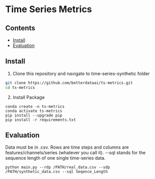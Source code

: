 # Time Series Metrics


## Contents
- [Install](#install)
- [Evaluation](#evaluation)

## Install

1. Clone this repository and navigate to time-series-synthetic folder
```bash
git clone https://github.com/betterdataai/ts-metrics.git
cd ts-metrics
```

2. Install Package
```Shell
conda create -n ts-metrics
conda activate ts-metrics
pip install --upgrade pip
pip install -r requirements.txt
```


## Evaluation
Data must be in .csv. Rows are time steps and columns are features/channels/series (whatever you call it). --sql stands for the sequence length of one single time-series data.
```
python main.py --rdp /PATH/real_data.csv --sdp /PATH/synthetic_data.csv --sql Seqence_Length
```
